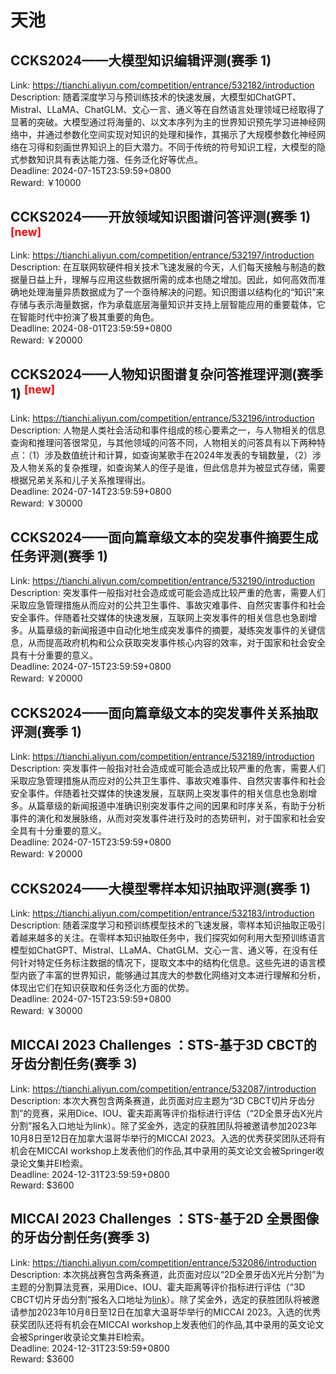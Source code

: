 # 天池



## CCKS2024——大模型知识编辑评测(赛季 1)

Link: https://tianchi.aliyun.com/competition/entrance/532182/introduction  
Description: 随着深度学习与预训练技术的快速发展，大模型如ChatGPT、Mistral、LLaMA、ChatGLM、文心一言、通义等在自然语言处理领域已经取得了显著的突破。大模型通过将海量的、以文本序列为主的世界知识预先学习进神经网络中，并通过参数化空间实现对知识的处理和操作，其揭示了大规模参数化神经网络在习得和刻画世界知识上的巨大潜力。不同于传统的符号知识工程，大模型的隐式参数知识具有表达能力强、任务泛化好等优点。  
Deadline: 2024-07-15T23:59:59+0800  
Reward: ￥10000  


## CCKS2024——开放领域知识图谱问答评测(赛季 1) <sup style="color:red">[new]<sup>  

Link: https://tianchi.aliyun.com/competition/entrance/532197/introduction  
Description: 在互联网软硬件相关技术飞速发展的今天，人们每天接触与制造的数据量日益上升，理解与应用这些数据所需的成本也随之增加。因此，如何高效而准确地处理海量异质数据成为了一个亟待解决的问题。知识图谱以结构化的“知识”来存储与表示海量数据，作为承载底层海量知识并支持上层智能应用的重要载体，它在智能时代中扮演了极其重要的角色。  
Deadline: 2024-08-01T23:59:59+0800  
Reward: ￥20000  


## CCKS2024——人物知识图谱复杂问答推理评测(赛季 1) <sup style="color:red">[new]<sup>  

Link: https://tianchi.aliyun.com/competition/entrance/532196/introduction  
Description: 人物是人类社会活动和事件组成的核心要素之一，与人物相关的信息查询和推理问答很常见，与其他领域的问答不同，人物相关的问答具有以下两种特点：（1）涉及数值统计和计算，如查询某歌手在2024年发表的专辑数量，（2）涉及人物关系的复杂推理，如查询某人的侄子是谁，但此信息并为被显式存储，需要根据兄弟关系和儿子关系推理得出。  
Deadline: 2024-07-14T23:59:59+0800  
Reward: ￥30000  


## CCKS2024——面向篇章级文本的突发事件摘要生成任务评测(赛季 1)

Link: https://tianchi.aliyun.com/competition/entrance/532190/introduction  
Description: 突发事件一般指对社会造成或可能会造成比较严重的危害，需要人们采取应急管理措施从而应对的公共卫生事件、事故灾难事件、自然灾害事件和社会安全事件。伴随着社交媒体的快速发展，互联网上突发事件的相关信息也急剧增多。从篇章级的新闻报道中自动化地生成突发事件的摘要，凝练突发事件的关键信息，从而提高政府机构和公众获取突发事件核心内容的效率，对于国家和社会安全具有十分重要的意义。  
Deadline: 2024-07-15T23:59:59+0800  
Reward: ￥20000  


## CCKS2024——面向篇章级文本的突发事件关系抽取评测(赛季 1)

Link: https://tianchi.aliyun.com/competition/entrance/532189/introduction  
Description: 突发事件一般指对社会造成或可能会造成比较严重的危害，需要人们采取应急管理措施从而应对的公共卫生事件、事故灾难事件、自然灾害事件和社会安全事件。伴随着社交媒体的快速发展，互联网上突发事件的相关信息也急剧增多。从篇章级的新闻报道中准确识别突发事件之间的因果和时序关系，有助于分析事件的演化和发展脉络，从而对突发事件进行及时的态势研判，对于国家和社会安全具有十分重要的意义。  
Deadline: 2024-07-15T23:59:59+0800  
Reward: ￥20000  


## CCKS2024——大模型零样本知识抽取评测(赛季 1)

Link: https://tianchi.aliyun.com/competition/entrance/532183/introduction  
Description: 随着深度学习和预训练模型技术的飞速发展，零样本知识抽取正吸引着越来越多的关注。在零样本知识抽取任务中，我们探究如何利用大型预训练语言模型如ChatGPT、Mistral、LLaMA、ChatGLM、文心一言、通义等，在没有任何针对特定任务标注数据的情况下，提取文本中的结构化信息。这些先进的语言模型内嵌了丰富的世界知识，能够通过其庞大的参数化网络对文本进行理解和分析，体现出它们在知识获取和任务泛化方面的优势。  
Deadline: 2024-07-15T23:59:59+0800  
Reward: ￥30000  


## MICCAI 2023 Challenges ：STS-基于3D CBCT的牙齿分割任务(赛季 3)

Link: https://tianchi.aliyun.com/competition/entrance/532087/introduction  
Description: 本次大赛包含两条赛道，此页面对应主题为“3D CBCT切片牙齿分割”的竞赛，采用Dice、IOU、霍夫距离等评价指标进行评估（“2D全景牙齿X光片分割”报名入口地址为link）。除了奖金外，选定的获胜团队将被邀请参加2023年10月8日至12日在加拿大温哥华举行的MICCAI 2023。入选的优秀获奖团队还将有机会在MICCAI workshop上发表他们的作品,其中录用的英文论文会被Springer收录论文集并EI检索。  
Deadline: 2024-12-31T23:59:59+0800  
Reward: $3600  


## MICCAI 2023 Challenges ：STS-基于2D 全景图像的牙齿分割任务(赛季 3)

Link: https://tianchi.aliyun.com/competition/entrance/532086/introduction  
Description: 本次挑战赛包含两条赛道，此页面对应以“2D全景牙齿X光片分割”为主题的分割算法竞赛，采用Dice、IOU、霍夫距离等评价指标进行评估（“3D CBCT切片牙齿分割”报名入口地址为[link]()）。除了奖金外，选定的获胜团队将被邀请参加2023年10月8日至12日在加拿大温哥华举行的MICCAI 2023。入选的优秀获奖团队还将有机会在MICCAI workshop上发表他们的作品,其中录用的英文论文会被Springer收录论文集并EI检索。  
Deadline: 2024-12-31T23:59:59+0800  
Reward: $3600  


